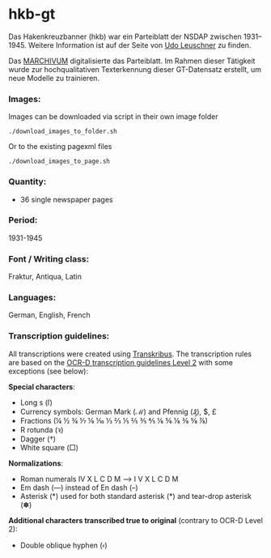 # hkb-gt
Das Hakenkreuzbanner (hkb) war ein Parteiblatt der NSDAP zwischen 1931–1945. Weitere
Information ist auf der Seite von [Udo Leuschner](https://www.udo-leuschner.de/zeitungsgeschichte/sonstige/hkb.htm) zu finden.


Das [MARCHIVUM](https://druckschriften-digital.marchivum.de/zd/periodical/titleinfo/74387) digitalisierte das Parteiblatt. Im Rahmen dieser Tätigkeit wurde zur hochqualitativen Texterkennung dieser GT-Datensatz erstellt, um neue Modelle zu trainieren.

### Images:
Images can be downloaded via script in their own image folder

`./download_images_to_folder.sh `

Or to the existing pagexml files

`./download_images_to_page.sh `

### Quantity:
- 36 single newspaper pages

### Period:
1931-1945

### Font / Writing class:
Fraktur, Antiqua, Latin

### Languages:
German, English, French

### Transcription guidelines:
All transcriptions were created using [Transkribus](https://readcoop.eu/transkribus/?sc=Transkribus). The transcription rules are based on the [OCR-D transcription guidelines Level 2](https://ocr-d.de/en/gt-guidelines/trans/trLevels.html) with some exceptions (see below):

**Special characters**: 
- Long s (ſ)
- Currency symbols: German Mark (ℳ) and Pfennig (₰), $, £
- Fractions (¼ ½ ¾ ⅐ ⅑ ⅒ ⅓ ⅔ ⅕ ⅖ ⅗ ⅘ ⅙ ⅚ ⅛ ⅜ ⅝ ⅞)
- R rotunda (ꝛ)
- Dagger (†)
- White square (□)

**Normalizations**:
- Roman numerals ⅠⅤ Ⅹ Ⅼ Ⅽ Ⅾ Ⅿ --> I V X L C D M  
- Em dash (—) instead of En dash (–)
- Asterisk (\*) used for both standard asterisk (\*) and tear-drop asterisk (✽)

**Additional characters transcribed true to original** (contrary to OCR-D Level 2):
- Double oblique hyphen (⸗)
